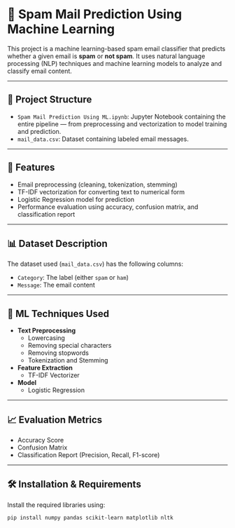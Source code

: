 # 📧 Spam Mail Prediction Using Machine Learning

This project is a machine learning-based spam email classifier that predicts whether a given email is **spam** or **not spam**. It uses natural language processing (NLP) techniques and machine learning models to analyze and classify email content.

---

## 📂 Project Structure

- `Spam Mail Prediction Using ML.ipynb`: Jupyter Notebook containing the entire pipeline — from preprocessing and vectorization to model training and prediction.  
- `mail_data.csv`: Dataset containing labeled email messages.

---

## 🚀 Features

- Email preprocessing (cleaning, tokenization, stemming)
- TF-IDF vectorization for converting text to numerical form
- Logistic Regression model for prediction
- Performance evaluation using accuracy, confusion matrix, and classification report

---

## 📊 Dataset Description

The dataset used (`mail_data.csv`) has the following columns:

- `Category`: The label (either `spam` or `ham`)
- `Message`: The email content

---

## 🧠 ML Techniques Used

- **Text Preprocessing**
  - Lowercasing
  - Removing special characters
  - Removing stopwords
  - Tokenization and Stemming
- **Feature Extraction**
  - TF-IDF Vectorizer
- **Model**
  - Logistic Regression

---

## 📈 Evaluation Metrics

- Accuracy Score
- Confusion Matrix
- Classification Report (Precision, Recall, F1-score)

---

## 🛠️ Installation & Requirements

Install the required libraries using:

```bash
pip install numpy pandas scikit-learn matplotlib nltk
